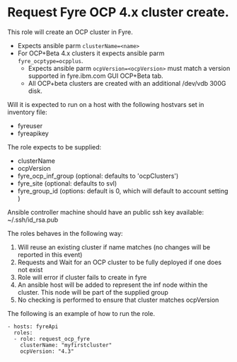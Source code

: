# Request Fyre OCP 4.x cluster create.

This role will create an OCP cluster in Fyre.
- Expects ansible parm `clusterName=<name>`
- For OCP+Beta 4.x clusters it expects ansible parm `fyre_ocptype=ocpplus`.
  - Expects ansible parm `ocpVersion=<ocpVersion>` must match a version supported in fyre.ibm.com GUI OCP+Beta tab.
  - All OCP+beta clusters are created with an additional /dev/vdb 300G disk.  


Will it is expected to run on a host with the following hostvars set in inventory file:
- fyreuser
- fyreapikey

The role expects to be supplied:
 - clusterName
 - ocpVersion
 - fyre_ocp_inf_group (optional: defaults to 'ocpClusters')
 - fyre_site (optional: defaults to svl)
 - fyre_group_id (options: default is 0, which will default to account setting )

Ansible controller machine should have an public ssh key available: ~/.ssh/id_rsa.pub

The roles behaves in the following way:
1) Will reuse an existing cluster if name matches (no changes will be reported in this event)
2) Requests and Wait for an OCP cluster to be fully deployed if one does not exist
3) Role will error if cluster fails to create in fyre
4) An ansible host will be added to represent the inf node within the cluster. This node will be part of the supplied group
5) No checking is performed to ensure that cluster matches ocpVersion

The following is an example of how to run the role.
```
- hosts: fyreApi
  roles:
  - role: request_ocp_fyre
    clusterName: "myfirstcluster"
    ocpVersion: "4.3"
```
